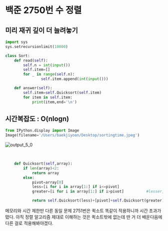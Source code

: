 # 백준 2750번 수 정렬 

## 미리 재귀 깊이 더 늘려놓기


```python
import sys
sys.setrecursionlimit(10000)
```


```python
class Sort:
    def read(self):
        self.n = int(input())
        self.item=[]
        for _ in range(self.n):
                self.item.append(int(input()))

    def answer(self):
        self.item=self.Quicksort(self.item)
        for item in self.item:
            print(item,end='\n')
```

## 시간복잡도 : O(nlogn) 


```python
from IPython.display import Image
Image(filename='/Users/baekjiyoon/Desktop/sortingtime.jpeg')
```



![output_5_0](https://user-images.githubusercontent.com/67775336/106374891-6f7def80-63ca-11eb-9d0a-873e172ed41a.jpg)

​    

   


```python
    def Quicksort(self,array):
        if len(array)<2:
            return array
        else:
            pivot=array[0]
            less=[i for i in array[1:] if i<=pivot]
            greater=[i for i in array[1:] if i>pivot]          #lesser,greater 둘 다 실행하면 O(n)

            return self.Quicksort(less)+[pivot]+self.Quicksort(greater)  #운이 좋은 경우 O(n) 이 logn 번만 반복 
```

메모리와 시간 제한만 다른 동일 문제 2751번은 퀵소트 똑같이 적용하니까 시간 초과가 떴다. 아직 정렬 알고리즘 제대로 이해하는 것은 퀵소트밖에 없는데 딴 거 더 배운다음에 다른 걸로 적용해봐야겠다. 